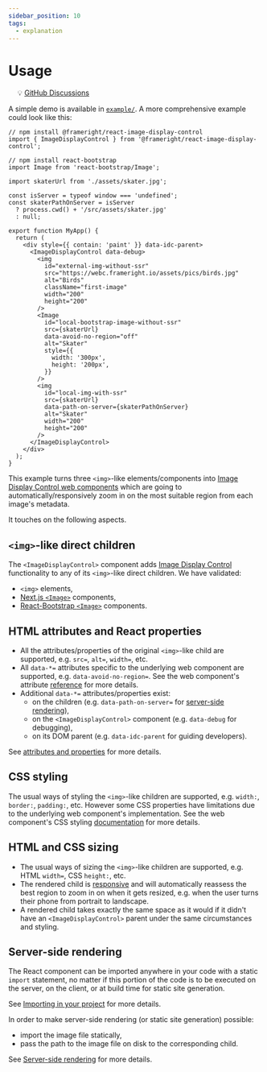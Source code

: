 ```yaml
---
sidebar_position: 10
tags:
  - explanation
---
```


# Usage

&emsp; :bulb: [GitHub Discussions](https://github.com/Frameright/react-image-display-control/discussions)

A simple demo is available in [`example/`](example.md). A more comprehensive
example could look like this:

```tsx title=/src/MyApp.tsx
// npm install @frameright/react-image-display-control
import { ImageDisplayControl } from '@frameright/react-image-display-control';

// npm install react-bootstrap
import Image from 'react-bootstrap/Image';

import skaterUrl from './assets/skater.jpg';

const isServer = typeof window === 'undefined';
const skaterPathOnServer = isServer
  ? process.cwd() + '/src/assets/skater.jpg'
  : null;

export function MyApp() {
  return (
    <div style={{ contain: 'paint' }} data-idc-parent>
      <ImageDisplayControl data-debug>
        <img
          id="external-img-without-ssr"
          src="https://webc.frameright.io/assets/pics/birds.jpg"
          alt="Birds"
          className="first-image"
          width="200"
          height="200"
        />
        <Image
          id="local-bootstrap-image-without-ssr"
          src={skaterUrl}
          data-avoid-no-region="off"
          alt="Skater"
          style={{
            width: '300px',
            height: '200px',
          }}
        />
        <img
          id="local-img-with-ssr"
          src={skaterUrl}
          data-path-on-server={skaterPathOnServer}
          alt="Skater"
          width="200"
          height="200"
        />
      </ImageDisplayControl>
    </div>
  );
}
```

This example turns three `<img>`-like elements/components into
[Image Display Control web components](../web-component/README.md)
which are going to automatically/responsively zoom in on the most suitable
region from each image's metadata.

It touches on the following aspects.

## `<img>`-like direct children

The `<ImageDisplayControl>` component adds
[Image Display Control](https://frameright.io) functionality to any of its
`<img>`-like direct children. We have validated:

- `<img>` elements,
- [Next.js `<Image>`](https://nextjs.org/docs/api-reference/next/image)
  components,
- [React-Bootstrap `<Image>`](https://react-bootstrap.github.io/components/images/)
  components.

## HTML attributes and React properties

- All the attributes/properties of the original `<img>`-like child are
  supported, e.g. `src=`, `alt=`, `width=`, etc.
- All `data-*=` attributes specific to the underlying web component are
  supported, e.g. `data-avoid-no-region=`. See the web component's attribute
  [reference](../web-component/attribute-ref)
  for more details.
- Additional `data-*=` attributes/properties exist:
  - on the children (e.g. `data-path-on-server=` for
    [server-side rendering](ssr.md)),
  - on the `<ImageDisplayControl>` component (e.g. `data-debug` for debugging),
  - on its DOM parent (e.g. `data-idc-parent` for guiding developers).

See [attributes and properties](attributes.md) for more details.

## CSS styling

The usual ways of styling the `<img>`-like children are supported, e.g.
`width:`, `border:`, `padding:`, etc. However some CSS properties have
limitations due to the underlying web component's implementation. See the web
component's CSS styling
[documentation](../web-component/styling.md) for more details.

## HTML and CSS sizing

- The usual ways of sizing the `<img>`-like children are supported, e.g.
  HTML `width=`, CSS `height:`, etc.
- The rendered child is
  [responsive](https://developer.mozilla.org/en-US/docs/Learn/CSS/CSS_layout/Responsive_Design)
  and will automatically reassess the best region to zoom in on when it gets
  resized, e.g. when the user turns their phone from portrait to landscape.
- A rendered child takes exactly the same space as it would if it didn't have an
  `<ImageDisplayControl>` parent under the same circumstances and styling.

## Server-side rendering

The React component can be imported anywhere in your code with a static
`import` statement, no matter if this portion of the code is to be executed on
the server, on the client, or at build time for static site generation.

See [Importing in your project](importing.md) for more details.

In order to make server-side rendering (or static site generation) possible:

- import the image file statically,
- pass the path to the image file on disk to the corresponding child.

See [Server-side rendering](ssr.md) for more details.

